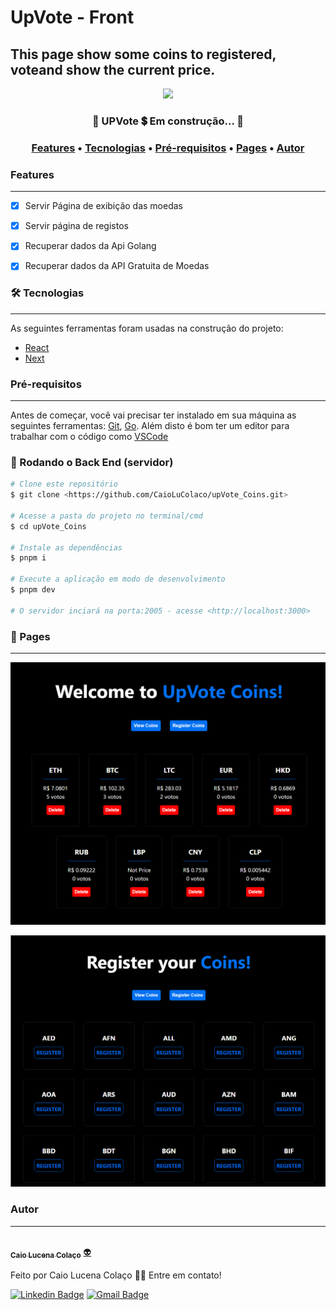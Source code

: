 # UpVote - Front
## This page show some coins to registered, voteand show the current price.

<div align="center">
  <img src="https://img.shields.io/static/v1?label=React&message=18.2.0&color=7159c1&style=for-the-badge&logo=React"/>
</div>

<h3 align="center"> 
	🚧  UPVote 💲 Em construção...  🚧
</h3>

<h3 align="center">
 <a href="#features">Features</a> •
 <a href="#-tecnologias">Tecnologias</a> • 
 <a href="#Pré-requisitos">Pré-requisitos</a> • 
 <a href="#-Pages">Pages</a> • 
 <a href="#autor">Autor</a>
</h3>

### Features
---

- [x] Servir Página de exibição das moedas
- [x] Servir página de registos
- [x] Recuperar dados da Api Golang
- [x] Recuperar dados da API Gratuita de Moedas


### 🛠 Tecnologias
---


As seguintes ferramentas foram usadas na construção do projeto:

- [React](https://go.dev/doc/)
- [Next](https://pt-br.reactjs.org/docs/getting-started.html)


### Pré-requisitos
---

Antes de começar, você vai precisar ter instalado em sua máquina as seguintes ferramentas:
[Git](https://git-scm.com), [Go](https://go.dev/doc/). 
Além disto é bom ter um editor para trabalhar com o código como [VSCode](https://code.visualstudio.com/)

### 🎲 Rodando o Back End (servidor)

```bash
# Clone este repositório
$ git clone <https://github.com/CaioLuColaco/upVote_Coins.git>

# Acesse a pasta do projeto no terminal/cmd
$ cd upVote_Coins

# Instale as dependências
$ pnpm i

# Execute a aplicação em modo de desenvolvimento
$ pnpm dev

# O servidor inciará na porta:2005 - acesse <http://localhost:3000>

```

### 📒 Pages
---

![Página de Votação](assets/votesCoins.png)

![Página de Cadastro](assets/CoinsToRegistered.png)

### Autor
---

<a href="https://github.com/CaioLuColaco">
 <img style="border-radius: 50%;" src="https://avatars.githubusercontent.com/u/92800332?v=4" width="100px;" alt=""/>
 <br />
 <sub><b>Caio Lucena Colaço</b></sub></a> <a href="https://www.instagram.com/caio_colaco/" title="Contato">👽</a>


Feito por Caio Lucena Colaço 👋🏽 Entre em contato!

[![Linkedin Badge](https://img.shields.io/badge/-caiolucenacolaco-blue?style=flat-square&logo=Linkedin&logoColor=white&link=https://www.linkedin.com/in/caiolucenacolaco/)](https://www.linkedin.com/in/caiolucenacolaco/) 
[![Gmail Badge](https://img.shields.io/badge/-caio.lcolaco@gmail.com-c14438?style=flat-square&logo=Gmail&logoColor=white&link=mailto:caio.lcolaco@gmail.com)](mailto:caio.lcolaco@gmail.com)

